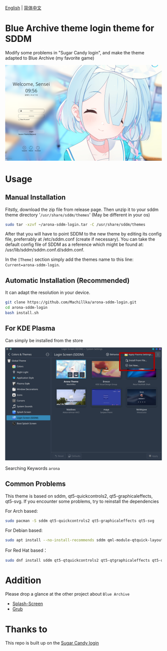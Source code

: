 [English](README.md) | [简体中文](Documents/README.zh.md)

# Blue Archive theme login theme for SDDM

Modify some problems in "Sugar Candy login", and make the theme adapted to Blue Archive (my favorite game)

![Preview](/Previews/PartialBlur.png "Preview")

# Usage

## Manual Installation

Fitstly, download the zip file from release page. Then unzip it to your sddm theme directory '`/usr/share/sddm/themes`' (May be different in your os)

```bash
sudo tar -xzvf ~/arona-sddm-login.tar -C /usr/share/sddm/themes
```

After that you will have to point SDDM to the new theme by editing its config file, preferrably at /etc/sddm.conf (create if necessary). You can take the default config file of SDDM as a reference which might be found at: /usr/lib/sddm/sddm.conf.d/sddm.conf.

In the `[Theme]` section simply add the themes name to this line: `Current=arona-sddm-login`.

## Automatic Installation (Recommended)

It can adapt the resolution in your device.

```bash
git clone https://github.com/Machillka/arona-sddm-login.git
cd arona-sddm-login
bash install.sh
```

## For KDE Plasma

Can simply be installed from the store

![installation](installation.png)

Searching Keywords `arona`

## Common Problems

This theme is based on sddm, qt5-quickcontrols2, qt5-graphicaleffects, qt5-svg. If you encounter some problems, try to reinstall the dependencies

For Arch based:
```bash
sudo pacman -S sddm qt5-quickcontrols2 qt5-graphicaleffects qt5-svg
```

For Debian based:
```bash
sudo apt install --no-install-recommends sddm qml‑module‑qtquick‑layouts qml‑module‑qtgraphicaleffects qml‑module‑qtquick‑controls2 libqt5svg5
```

For Red Hat based：
```bash
sudo dnf install sddm qt5‑qtquickcontrols2 qt5‑qtgraphicaleffects qt5‑qtsvg
```

# Addition

Please drop a glance at the other project about `Blue Archive`

- [Splash-Screen](https://github.com/Machillka/arona-splash-theme)
- [Grub](https://github.com/Machillka/GameDevClub-GRUB-Theme)

# Thanks to

This repo is built up on the [Sugar Candy login](https://github.com/Kangie/sddm-sugar-candy)
